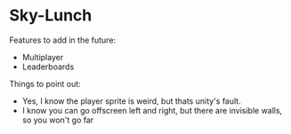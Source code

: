 # Sky-Lunch

Features to add in the future:
- Multiplayer
- Leaderboards

Things to point out:
- Yes, I know the player sprite is weird, but thats unity's fault.
- I know you can go offscreen left and right, but there are invisible walls, so you won't go far
